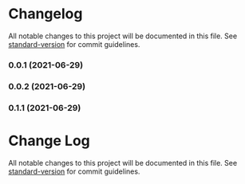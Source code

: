 # Changelog

All notable changes to this project will be documented in this file. See [standard-version](https://github.com/conventional-changelog/standard-version) for commit guidelines.

### 0.0.1 (2021-06-29)

### 0.0.2 (2021-06-29)

### 0.1.1 (2021-06-29)

# Change Log

All notable changes to this project will be documented in this file. See [standard-version](https://github.com/conventional-changelog/standard-version) for commit guidelines.